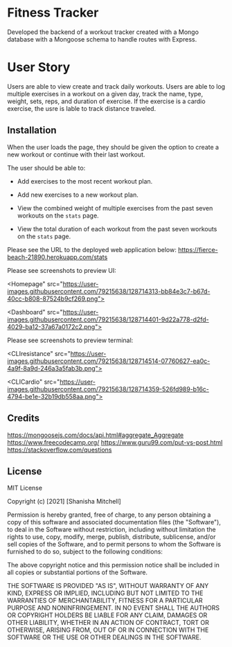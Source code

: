 # Fitness Tracker
Developed the backend of a workout tracker created with a Mongo database with a Mongoose schema to handle routes with Express.

# User Story
Users are able to view create and track daily workouts. Users are able to log multiple exercises in a workout on a given day, track the name, type, weight, sets, reps, and duration of exercise. If the exercise is a cardio exercise,  the usre is Iable to track distance traveled.

## Installation

When the user loads the page, they should be given the option to create a new workout or continue with their last workout.

The user should be able to:

  * Add exercises to the most recent workout plan.

  * Add new exercises to a new workout plan.

  * View the combined weight of multiple exercises from the past seven workouts on the `stats` page.

  * View the total duration of each workout from the past seven workouts on the `stats` page.

Please see the URL to the deployed web application below: 
https://fierce-beach-21890.herokuapp.com/stats


Please see screenshots to preview UI: 

<Homepage" src="https://user-images.githubusercontent.com/79215638/128714313-bb84e3c7-b67d-40cc-b808-87524b9cf269.png">

<Dashboard" src="https://user-images.githubusercontent.com/79215638/128714401-9d22a778-d2fd-4029-ba12-37a67a0172c2.png">

Please see screenshots to preview terminal: 

<CLIresistance" src="https://user-images.githubusercontent.com/79215638/128714514-07760627-ea0c-4a9f-8a9d-246a3a5fab3b.png">

<CLICardio" src="https://user-images.githubusercontent.com/79215638/128714359-526fd989-b16c-4794-be1e-32b19db558aa.png">




## Credits
https://mongoosejs.com/docs/api.html#aggregate_Aggregate
https://www.freecodecamp.org/
https://www.guru99.com/put-vs-post.html
https://stackoverflow.com/questions


## License
MIT License

Copyright (c) [2021] [Shanisha Mitchell]

Permission is hereby granted, free of charge, to any person obtaining a copy
of this software and associated documentation files (the "Software"), to deal
in the Software without restriction, including without limitation the rights
to use, copy, modify, merge, publish, distribute, sublicense, and/or sell
copies of the Software, and to permit persons to whom the Software is
furnished to do so, subject to the following conditions:

The above copyright notice and this permission notice shall be included in all
copies or substantial portions of the Software.

THE SOFTWARE IS PROVIDED "AS IS", WITHOUT WARRANTY OF ANY KIND, EXPRESS OR
IMPLIED, INCLUDING BUT NOT LIMITED TO THE WARRANTIES OF MERCHANTABILITY,
FITNESS FOR A PARTICULAR PURPOSE AND NONINFRINGEMENT. IN NO EVENT SHALL THE
AUTHORS OR COPYRIGHT HOLDERS BE LIABLE FOR ANY CLAIM, DAMAGES OR OTHER
LIABILITY, WHETHER IN AN ACTION OF CONTRACT, TORT OR OTHERWISE, ARISING FROM,
OUT OF OR IN CONNECTION WITH THE SOFTWARE OR THE USE OR OTHER DEALINGS IN THE
SOFTWARE.
